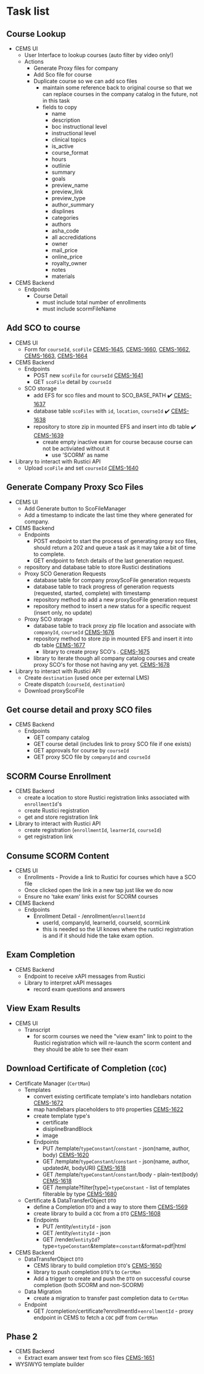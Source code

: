 # Task list

## Course Lookup
- CEMS UI
  - User Interface to lookup courses (auto filter by video only!)
  - Actions
    - Generate Proxy files for company
    - Add Sco file for course
    - Duplicate course so we can add sco files
      - maintain some reference back to original course so that we can replace courses in the company catalog in the future, not in this task
      - fields to copy
        - name
        - description
        - boc instructional level
        - instructional level
        - clinical topics
        - is_active
        - course_format
        - hours
        - outlinie
        - summary
        - goals
        - preview_name
        - preview_link
        - preview_type
        - author_summary
        - displines
        - categories
        - authors
        - asha_code
        - all accredidations
        - owner
        - mail_price
        - online_price
        - royalty_owner
        - notes
        - materials
- CEMS Backend
  - Endpoints
    - Course Detail
      - must include total number of enrollments
      - must include scormFileName

## Add SCO to course
- CEMS UI
  - Form for `courseId`, `scoFile` [CEMS-1645], [CEMS-1660], [CEMS-1662], [CEMS-1663], [CEMS-1664]
- CEMS Backend
  - Endpoints
    - POST new `scoFile` for `courseId` [CEMS-1641]
    - GET `scoFile` detail by `courseId`
  - SCO storage
    - add EFS for sco files and mount to SCO_BASE_PATH ✔️ [CEMS-1637]
    - database table `scoFiles` with `id`, `location`, `courseId` ✔️ [CEMS-1638]
    - repository to store zip in mounted EFS and insert into db table ✔️ [CEMS-1639]
      - create empty inactive exam for course because course can not be activiated without it
        - use 'SCORM' as name
- Library to interact with Rustici API
  - Upload `scoFile` and set `courseId` [CEMS-1640]

## Generate Company Proxy Sco Files
- CEMS UI
  - Add Generate button to ScoFileManager
  - Add a timestamp to indicate the last time they where generated for company.
- CEMS Backend
  - Endpoints
    - POST endpoint to start the process of generating proxy sco files, should return a 202 and queue a task as it may take a bit of time to complete.
    - GET endpoint to fetch details of the last generation request.
  - repository and database table to store Rustici destinations
  - Proxy SCO Generation Requests
    - database table for company proxyScoFile generation requests
    - database table to track progress of generation requests (requested, started, complete) with timestamp
    - repository method to add a new proxyScoFile generation request
    - repository method to insert a new status for a specific request (insert only, no update)
  - Proxy SCO storage
    - database table to track proxy zip file location and associate with `companyId`, `courseId` [CEMS-1676]
    - repository method to store zip in mounted EFS and insert it into db table [CEMS-1677]
        - library to create proxy SCO's . [CEMS-1675]
    - library to iterate though all company catalog courses and create proxy SCO's for those not having any yet. [CEMS-1678]
- Library to interact with Rustici API
  - Create `destination` (used once per external LMS)
  - Create dispatch (`courseId`, `destination`)
  - Download proxyScoFile

## Get course detail and proxy SCO files
- CEMS Backend
  - Endpoints
    - GET company catalog
    - GET course detail (includes link to proxy SCO file if one exists)
    - GET approvals for course by `courseId`
    - GET proxy SCO file by `companyId` and `courseId`

## SCORM Course Enrollment
- CEMS Backend
  - create a location to store Rustici registration links associated with `enrollmentId`'s
  - create Rustici registration
  - get and store registration link
- Library to interact with Rustici API
  - create registration (`enrollmentId`, `learnerId`, `courseId`)
  - get registration link

## Consume SCORM Content
- CEMS UI
  - Enrollments - Provide a link to Rustici for courses which have a SCO file
  - Once clicked open the link in a new tap just like we do now
  - Ensure no 'take exam' links exist for SCORM courses
- CEMS Backend
  - Endpoints
    - Enrollment Detail - /enrollment/`enrollmentId`
      - userId, companyId, learnerId, courseId, scormLink
      - this is needed so the UI knows where the rustici registration is and if it should hide the take exam option.

## Exam Completion
- CEMS Backend
  - Endpoint to receive xAPI messages from Rustici
  - Library to interpret xAPI messages
    - record exam questions and answers

## View Exam Results
- CEMS UI
  - Transcript
    - for scorm courses we need the "view exam" link to point to the Rustici registration which will re-launch the scorm content and they should be able to see their exam

## Download Certificate of Completion (`COC`)
- Certificate Manager (`CertMan`)
  - Templates
    - convert existing certificate template's into handlebars notation [CEMS-1672]
    - map handlebars placeholders to `DTO` properties [CEMS-1622]
    - create template type's
      - certificate
      - disiplineBrandBlock
      - image
    - Endpoints
      - PUT /template/`typeConstant`/`constant` - json(name, author, body) [CEMS-1620]
      - GET /template/`typeConstant`/`constant` - json(name, author, updatedAt, bodyURI) [CEMS-1618]
      - GET /template/`typeConstant`/`constant`/body - plain-text(body) [CEMS-1618]
      - GET /template?filter[type]=`typeConstant` - list of templates filterable by type [CEMS-1680]
  - Certificate & DataTransferObject `DTO`
    - define a Completion `DTO` and a way to store them [CEMS-1569]
    - create library to build a `COC` from a `DTO` [CEMS-1608]
    - Endpoints
      - PUT /entity/`entityId` - json
      - GET /entity/`entityId` - json
      - GET /render/`entityId`?type=`typeConstant`&template=`constant`&format=pdf|html
- CEMS Backend
  - DataTransferObject `DTO`
    - CEMS library to build completion `DTO`'s [CEMS-1650]
    - library to push completion `DTO`'s to `CertMan`
    - Add a trigger to create and push the `DTO` on successful course completion (both SCORM and non-SCORM)
  - Data Migration
    - create a migration to transfer past completion data to `CertMan`
  - Endpoint
    - GET /completion/certificate?enrollmentId=`enrollmentId` - proxy endpoint in CEMS to fetch a `COC` pdf from `CertMan`

## Phase 2
- CEMS Backend
  - Extract exam answer text from sco files [CEMS-1651]
- WYSIWYG template builder

[CEMS-1569]: https://homeceu.atlassian.net/browse/CEMS-1569
[CEMS-1608]: https://homeceu.atlassian.net/browse/CEMS-1608
[CEMS-1618]: https://homeceu.atlassian.net/browse/CEMS-1618
[CEMS-1620]: https://homeceu.atlassian.net/browse/CEMS-1620
[CEMS-1622]: https://homeceu.atlassian.net/browse/CEMS-1622
[CEMS-1637]: https://homeceu.atlassian.net/browse/CEMS-1637
[CEMS-1638]: https://homeceu.atlassian.net/browse/CEMS-1638
[CEMS-1639]: https://homeceu.atlassian.net/browse/CEMS-1639
[CEMS-1640]: https://homeceu.atlassian.net/browse/CEMS-1640
[CEMS-1641]: https://homeceu.atlassian.net/browse/CEMS-1641
[CEMS-1645]: https://homeceu.atlassian.net/browse/CEMS-1645
[CEMS-1650]: https://homeceu.atlassian.net/browse/CEMS-1650
[CEMS-1651]: https://homeceu.atlassian.net/browse/CEMS-1651
[CEMS-1660]: https://homeceu.atlassian.net/browse/CEMS-1660
[CEMS-1662]: https://homeceu.atlassian.net/browse/CEMS-1662
[CEMS-1663]: https://homeceu.atlassian.net/browse/CEMS-1663
[CEMS-1664]: https://homeceu.atlassian.net/browse/CEMS-1664
[CEMS-1672]: https://homeceu.atlassian.net/browse/CEMS-1672
[CEMS-1675]: https://homeceu.atlassian.net/browse/CEMS-1675
[CEMS-1676]: https://homeceu.atlassian.net/browse/CEMS-1676
[CEMS-1677]: https://homeceu.atlassian.net/browse/CEMS-1677
[CEMS-1678]: https://homeceu.atlassian.net/browse/CEMS-1678
[CEMS-1680]: https://homeceu.atlassian.net/browse/CEMS-1680
